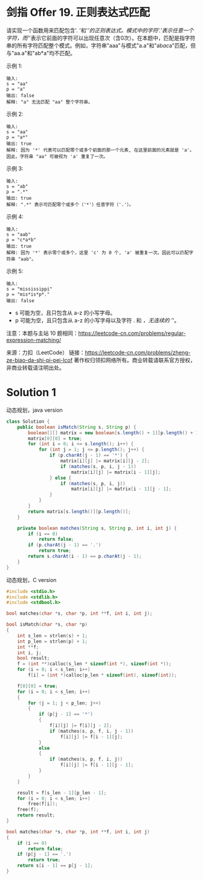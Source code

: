# 剑指 Offer 19. 正则表达式匹配

请实现一个函数用来匹配包含'. '和'*'的正则表达式。模式中的字符'.'表示任意一个字符，而'*'表示它前面的字符可以出现任意次（含0次）。在本题中，匹配是指字符串的所有字符匹配整个模式。例如，字符串"aaa"与模式"a.a"和"ab*ac*a"匹配，但与"aa.a"和"ab*a"均不匹配。

示例 1:
```
输入:
s = "aa"
p = "a"
输出: false
解释: "a" 无法匹配 "aa" 整个字符串。
```
示例 2:
```
输入:
s = "aa"
p = "a*"
输出: true
解释: 因为 '*' 代表可以匹配零个或多个前面的那一个元素, 在这里前面的元素就是 'a'。因此，字符串 "aa" 可被视为 'a' 重复了一次。
```
示例 3:
```
输入:
s = "ab"
p = ".*"
输出: true
解释: ".*" 表示可匹配零个或多个（'*'）任意字符（'.'）。
```
示例 4:
```
输入:
s = "aab"
p = "c*a*b"
输出: true
解释: 因为 '*' 表示零个或多个，这里 'c' 为 0 个, 'a' 被重复一次。因此可以匹配字符串 "aab"。
```
示例 5:
```
输入:
s = "mississippi"
p = "mis*is*p*."
输出: false
```
+ s 可能为空，且只包含从 a-z 的小写字母。
+ p 可能为空，且只包含从 a-z 的小写字母以及字符 . 和 *，无连续的 '*'。

注意：本题与主站 10 题相同：https://leetcode-cn.com/problems/regular-expression-matching/

来源：力扣（LeetCode）
链接：https://leetcode-cn.com/problems/zheng-ze-biao-da-shi-pi-pei-lcof
著作权归领扣网络所有。商业转载请联系官方授权，非商业转载请注明出处。

# Solution 1
动态规划，java version  
``` java
class Solution {
    public boolean isMatch(String s, String p) {
        boolean[][] matrix = new boolean[s.length() + 1][p.length() + 1];
        matrix[0][0] = true;
        for (int i = 0; i <= s.length(); i++) {
            for (int j = 1; j <= p.length(); j++) {
                if (p.charAt(j - 1) == '*') {
                    matrix[i][j] |= matrix[i][j - 2];
                    if (matches(s, p, i, j - 1))
                        matrix[i][j] |= matrix[i - 1][j];
                } else {
                    if (matches(s, p, i, j))
                        matrix[i][j] |= matrix[i - 1][j - 1];
                }
            }
        }
        return matrix[s.length()][p.length()];
    }

    private boolean matches(String s, String p, int i, int j) {
        if (i == 0)
            return false;
        if (p.charAt(j - 1) == '.')
            return true;
        return s.charAt(i - 1) == p.charAt(j - 1);
    }
}
```

动态规划，C version  
``` c
#include <stdio.h>
#include <stdlib.h>
#include <stdbool.h>

bool matches(char *s, char *p, int **f, int i, int j);

bool isMatch(char *s, char *p)
{
    int s_len = strlen(s) + 1;
    int p_len = strlen(p) + 1;
    int **f;
    int i, j;
    bool result;
    f = (int **)calloc(s_len * sizeof(int *), sizeof(int *));
    for (i = 0; i < s_len; i++)
        f[i] = (int *)calloc(p_len * sizeof(int), sizeof(int));

    f[0][0] = true;
    for (i = 0; i < s_len; i++)
    {
        for (j = 1; j < p_len; j++)
        {
            if (p[j - 1] == '*')
            {
                f[i][j] |= f[i][j - 2];
                if (matches(s, p, f, i, j - 1))
                    f[i][j] |= f[i - 1][j];
            }
            else
            {
                if (matches(s, p, f, i, j))
                    f[i][j] |= f[i - 1][j - 1];
            }
        }
    }

    result = f[s_len - 1][p_len - 1];
    for (i = 0; i < s_len; i++)
        free(f[i]);
    free(f);
    return result;
}

bool matches(char *s, char *p, int **f, int i, int j)
{
    if (i == 0)
        return false;
    if (p[j - 1] == '.')
        return true;
    return s[i - 1] == p[j - 1];
}
```